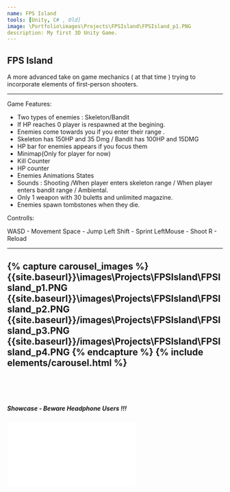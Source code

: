```yaml
---
name: FPS Island
tools: [Unity, C# , Old]
image: \Portfolio\images\Projects\FPSIsland\FPSIsland_p1.PNG
description: My first 3D Unity Game.
---
```


## FPS Island

A more advanced take on game mechanics ( at that time ) trying to incorporate elements of first-person shooters.

---

Game Features:

- Two types of enemies : Skeleton/Bandit
- If HP reaches 0 player is respawned at the begining.
- Enemies come towards you if you enter their range .
- Skeleton has 150HP and 35 Dmg / Bandit has 100HP and 15DMG
- HP bar for enemies appears if you focus them
- Minimap(Only for player for now)
- Kill Counter
- HP counter
- Enemies Animations States
- Sounds : Shooting /When player enters skeleton range / When player enters bandit range / Ambiental.
- Only 1 weapon with 30 buletts and unlimited magazine.
- Enemies spawn tombstones when they die.

Controlls:

WASD - Movement
Space - Jump
Left Shift - Sprint
LeftMouse - Shoot
R - Reload

---

{% capture carousel_images %}
{{site.baseurl}}\images\Projects\FPSIsland\FPSIsland_p1.PNG
{{site.baseurl}}\images\Projects\FPSIsland\FPSIsland_p2.PNG
{{site.baseurl}}/images\Projects\FPSIsland\FPSIsland_p3.PNG
{{site.baseurl}}/images\Projects\FPSIsland\FPSIsland_p4.PNG
{% endcapture %}
{% include elements/carousel.html %}
---
<pre>



</pre>
##### Showcase - Beware Headphone Users !!!

<div class="video">
  <iframe src="\Portfolio\images\Projects\FPSIsland\FPS_Island_Gameplay.m4v" frameborder="0" allowfullscreen></iframe>
</div>
